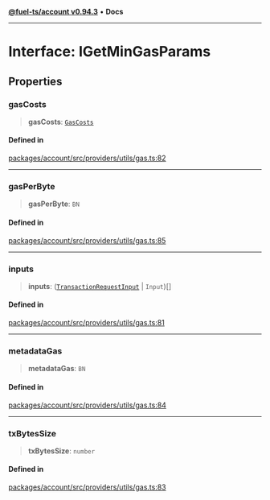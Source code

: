 [**@fuel-ts/account v0.94.3**](../index.md) • **Docs**

***

# Interface: IGetMinGasParams

## Properties

### gasCosts

> **gasCosts**: [`GasCosts`](../index.md#gascosts-1)

#### Defined in

[packages/account/src/providers/utils/gas.ts:82](https://github.com/FuelLabs/fuels-ts/blob/cc962ddd723eecfdc3547cbf3cf6ebcfd052d837/packages/account/src/providers/utils/gas.ts#L82)

***

### gasPerByte

> **gasPerByte**: `BN`

#### Defined in

[packages/account/src/providers/utils/gas.ts:85](https://github.com/FuelLabs/fuels-ts/blob/cc962ddd723eecfdc3547cbf3cf6ebcfd052d837/packages/account/src/providers/utils/gas.ts#L85)

***

### inputs

> **inputs**: ([`TransactionRequestInput`](../index.md#transactionrequestinput) \| `Input`)[]

#### Defined in

[packages/account/src/providers/utils/gas.ts:81](https://github.com/FuelLabs/fuels-ts/blob/cc962ddd723eecfdc3547cbf3cf6ebcfd052d837/packages/account/src/providers/utils/gas.ts#L81)

***

### metadataGas

> **metadataGas**: `BN`

#### Defined in

[packages/account/src/providers/utils/gas.ts:84](https://github.com/FuelLabs/fuels-ts/blob/cc962ddd723eecfdc3547cbf3cf6ebcfd052d837/packages/account/src/providers/utils/gas.ts#L84)

***

### txBytesSize

> **txBytesSize**: `number`

#### Defined in

[packages/account/src/providers/utils/gas.ts:83](https://github.com/FuelLabs/fuels-ts/blob/cc962ddd723eecfdc3547cbf3cf6ebcfd052d837/packages/account/src/providers/utils/gas.ts#L83)

